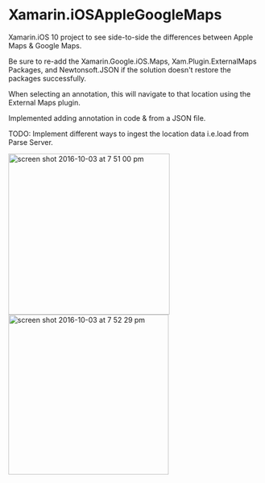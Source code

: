 # Xamarin.iOSAppleGoogleMaps
Xamarin.iOS 10 project to see side-to-side the differences between Apple Maps &amp; Google Maps.

Be sure to re-add the Xamarin.Google.iOS.Maps, Xam.Plugin.ExternalMaps Packages, and Newtonsoft.JSON if the solution doesn't restore the packages successfully.

When selecting an annotation, this will navigate to that location using the External Maps plugin.

Implemented adding annotation in code & from a JSON file.

TODO: Implement different ways to ingest the location data i.e.load from Parse Server.

<img width="320" alt="screen shot 2016-10-03 at 7 51 00 pm" src="https://cloud.githubusercontent.com/assets/16422288/19059102/be25b570-89a2-11e6-99f5-5f3be3c97296.png">

<img width="318" alt="screen shot 2016-10-03 at 7 52 29 pm" src="https://cloud.githubusercontent.com/assets/16422288/19059125/031e0740-89a3-11e6-9991-b5c14bbda539.png">
